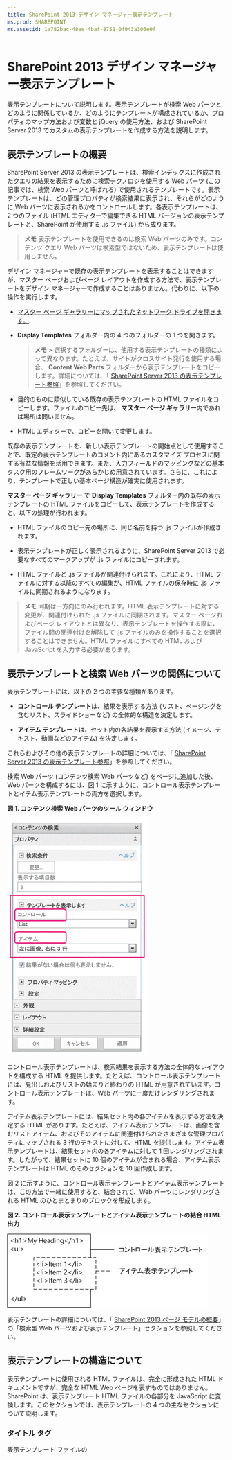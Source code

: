 ```yaml
---
title: SharePoint 2013 デザイン マネージャー表示テンプレート
ms.prod: SHAREPOINT
ms.assetid: 1a782bac-48ee-4baf-8751-0f943a306e0f
---
```



# SharePoint 2013 デザイン マネージャー表示テンプレート
表示テンプレートについて説明します。表示テンプレートが検索 Web パーツとどのように関係しているか、どのようにテンプレートが構成されているか、プロパティのマップ方法および変数と jQuery の使用方法、および SharePoint Server 2013 でカスタムの表示テンプレートを作成する方法を説明します。
## 表示テンプレートの概要
<a name="bk_introduction"> </a>

SharePoint Server 2013 の表示テンプレートは、検索インデックスに作成されたクエリの結果を表示するために検索テクノロジを使用する Web パーツ (この記事では、検索 Web パーツと呼ばれる) で使用されるテンプレートです。表示テンプレートは、どの管理プロパティが検索結果に表示され、それらがどのように Web パーツに表示されるかをコントロールします。各表示テンプレートは、2 つのファイル (HTML エディターで編集できる HTML バージョンの表示テンプレートと、SharePoint が使用する .js ファイル) から成ります。
  
    
    

> **メモ**
> 表示テンプレートを使用できるのは検索 Web パーツのみです。コンテンツ クエリ Web パーツは検索型ではないため、表示テンプレートは使用しません。 
  
    
    

デザイン マネージャーで既存の表示テンプレートを表示することはできますが、マスター ページおよびページ レイアウトを作成する方法で、表示テンプレートをデザイン マネージャーで作成することはありません。代わりに、以下の操作を実行します。
  
    
    

-  [マスター ページ ギャラリーにマップされたネットワーク ドライブを開きます。](how-to-map-a-network-drive-to-the-sharepoint-2013-master-page-gallery.md).
    
  
- **Display Templates** フォルダー内の 4 つのフォルダーの 1 つを開きます。
    
    > **メモ**
      > 選択するフォルダーは、使用する表示テンプレートの種類によって異なります。たとえば、サイトがクロスサイト発行を使用する場合、 **Content Web Parts** フォルダーから表示テンプレートをコピーします。詳細については、「 [SharePoint Server 2013 の表示テンプレート参照](http://technet.microsoft.com/ja-jp/library/jj944947.aspx)」を参照してください。 
- 目的のものに類似している既存の表示テンプレートの HTML ファイルをコピーします。ファイルのコピー先は、 **マスター ページ ギャラリー**内であれば場所は問いません。
    
  
- HTML エディターで、コピーを開いて変更します。
    
  
既存の表示テンプレートを、新しい表示テンプレートの開始点として使用することで、既定の表示テンプレートのコメント内にあるカスタマイズ プロセスに関する有益な情報を活用できます。また、入力フィールドのマッピングなどの基本タスク用のフレームワークがあらかじめ用意されています。さらに、これにより、テンプレートで正しい基本ページ構造が確実に使用されます。
  
    
    
 **マスター ページ ギャラリー** で **Display Templates** フォルダー内の既存の表示テンプレートの HTML ファイルをコピーして、表示テンプレートを作成すると、以下の処理が行われます。
  
    
    

- HTML ファイルのコピー先の場所に、同じ名前を持つ .js ファイルが作成されます。
    
  
- 表示テンプレートが正しく表示されるように、SharePoint Server 2013 で必要なすべてのマークアップが .js ファイルにコピーされます。
    
  
- HTML ファイルと .js ファイルが関連付けられます。これにより、HTML ファイルに対する以降のすべての編集が、HTML ファイルの保存時に .js ファイルに同期されるようになります。
    
  

> **メモ**
> 同期は一方向にのみ行われます。HTML 表示テンプレートに対する変更が、関連付けられた .js ファイルに同期されます。マスター ページおよびページ レイアウトとは異なり、表示テンプレートを操作する際に、ファイル間の関連付けを解除して .js ファイルのみを操作することを選択することはできません。HTML ファイルにすべての HTML および JavaScript を入力する必要があります。 
  
    
    


## 表示テンプレートと検索 Web パーツの関係について
<a name="bk_DTandSWP"> </a>

表示テンプレートには、以下の 2 つの主要な種類があります。
  
    
    

- **コントロール テンプレート**は、結果を表示する方法 (リスト、ページングを含むリスト、スライドショーなど) の全体的な構造を決定します。
    
  
- **アイテム テンプレート**は、セット内の各結果を表示する方法 (イメージ、テキスト、動画などのアイテム) を決定します。
    
  
これらおよびその他の表示テンプレートの詳細については、「 [SharePoint Server 2013 の表示テンプレート参照](http://technet.microsoft.com/ja-jp/library/jj944947.aspx)」を参照してください。
  
    
    
検索 Web パーツ (コンテンツ検索 Web パーツなど) をページに追加した後、Web パーツを構成するには、図 1 に示すように、コントロール表示テンプレートとイテム表示テンプレートの両方を選択します。
  
    
    

**図 1. コンテンツ検索 Web パーツのツール ウィンドウ**

  
    
    

  
    
    
![コンテンツ検索 Web パーツのツール ウィンドウ](images/115_content_search_web_part_tool_pane.gif)
  
    
    
コントロール表示テンプレートは、検索結果を表示する方法の全体的なレイアウトを構成する HTML を提供します。たとえば、コントロール表示テンプレートには、見出しおよびリストの始まりと終わりの HTML が用意されています。コントロール表示テンプレートは、Web パーツに一度だけレンダリングされます。
  
    
    
アイテム表示テンプレートには、結果セット内の各アイテムを表示する方法を決定する HTML があります。たとえば、アイテム表示テンプレートは、画像を含むリストアイテム、およびそのアイテムに関連付けられたさまざまな管理プロパティにマップされる 3 行のテキストに対して、HTML を提供します。アイテム表示テンプレートは、結果セット内の各アイテムに対して 1 回レンダリングされます。したがって、結果セットに 10 個のアイテムが含まれる場合、アイテム表示テンプレートは HTML のそのセクションを 10 回作成します。
  
    
    
図 2 に示すように、コントロール表示テンプレートとアイテム表示テンプレートは、この方法で一緒に使用すると、結合されて、Web パーツにレンダリングされる HTML のひとまとまりのブロックを形成します。
  
    
    

**図 2. コントロール表示テンプレートとアイテム表示テンプレートの結合 HTML 出力**

  
    
    

  
    
    
![コントロール表示テンプレートとアイテム表示テンプレートを合わせた HTML 出力](images/sp15Con_CreateDisplayTemplateSP2013_Figure02.png)
  
    
    
表示テンプレートの詳細については、「 [SharePoint 2013 ページ モデルの概要](overview-of-the-sharepoint-2013-page-model.md)」の「検索型 Web パーツおよび表示テンプレート」セクションを参照してください。
  
    
    

## 表示テンプレートの構造について
<a name="bk_DTstructure"> </a>

表示テンプレートに使用される HTML ファイルは、完全に形成された HTML ドキュメントですが、完全な HTML Web ページを表すものではありません。SharePoint は、表示テンプレート HTML ファイルの各部分を JavaScript に変換します。このセクションでは、表示テンプレートの 4 つの主なセクションについて説明します。
  
    
    

### タイトル タグ

表示テンプレート ファイルの **<title>** タグ内のテキストは、検索 Web パーツが編集モードのときに、Web パーツ編集ウィンドウの [ **表示テンプレート**] セクションの表示名として使用されます。以下の例は、Item_Picture3Lines.html という名前のアイテム表示テンプレートの場合です。
  
    
    

```HTML

<title>Picture on left, 3 lines on right</title>
```


### ヘッダー プロパティ

 **<title>** タグの直後には、以下のマークアップで囲まれたカスタム要素のセットが配置されます。
  
    
    

```HTML
<!--[if gte mso 9]><xml>
<mso:CustomDocumentProperties>
…
</mso:CustomDocumentProperties>
</xml><![endif]-->

```

これらの要素およびそのプロパティは、表示テンプレートに関する重要な情報を SharePoint 環境に提供します。表 1 は、表示テンプレートで使用されるカスタム プロパティを示しています。
  
    
    

> **メモ**
> すべての表示テンプレートですべてのカスタム プロパティが使用されるとは限りません。また、デザイン マネージャーで表示テンプレート ファイルのプロパティを編集することによって変更できるプロパティもあります。 
  
    
    


**表 1. CustomDocumentProperties エントリのリスト**


|**プロパティ**|**説明**|
|:-----|:-----|
|**TemplateHidden** <br/> |Web パーツで使用可能なテンプレートのリストから表示テンプレートを非表示にするかどうかを示すブール値。この値は、表示テンプレート ファイル プロパティで変更できます。  <br/> |
|**ManagedPropertyMapping** <br/> |検索結果アイテムによって公開されるフィールドを、JavaScript で使用可能なプロパティにマップします。アイテム テンプレートでのみ使用されます。  <br/> |
|**MasterPageDescription** <br/> |表示テンプレートのわかりやすい説明を提供します。これは、SharePoint 編集環境のユーザーに対して表示されます。この値は、表示テンプレート ファイル プロパティで変更できます。  <br/> |
|**ContentTypeId** <br/> |表示テンプレートに関連付けられたコンテンツ タイプの ID。  <br/> |
|**TargetControlType** <br/> |表示テンプレートが使用されるコンテキストを示します。この値は、表示テンプレート ファイル プロパティで変更できます。  <br/> |
|**HtmlDesignAssociated** <br/> |表示テンプレート HTML ファイルに .js ファイルが関連付けられているかどうかを示すブール値。  <br/> |
|**HtmlDesignConversionSucceeded** <br/> |変換プロセスが正常に完了したかどうかを示します。この値は、SharePoint によって自動的にファイルに追加され、カスタムの表示テンプレートでのみ使用されます。  <br/> |
|**HtmlDesignStatusAndPreview** <br/> |HTML ファイルへの URL、および [ **状態**] 列のテキスト ([ **正常に変換されました**] または [ **警告とエラーが発生しています**]) が含まれます。この値は、SharePoint によって自動的にファイルに追加され、カスタムの表示テンプレートでのみ使用されます。  <br/> |
   

### スクリプト ブロック
<a name="bk_scriptblock"> </a>

 **<body>** タグの内部には、以下の **<script>** タグが配置されます。
  
    
    

```HTML

<script>
     $includeLanguageScript(this.url, "~sitecollection/_catalogs/masterpage/Display Templates/Language Files/{Locale}/CustomStrings.js");
</script>
```

既定では、この行はすべての表示テンプレートに含まれます。 **<script>** タグ内には、主な表示テンプレート HTML ファイルの外部の CSS ファイルまたはその他の JavaScript ファイルを参照するコードの行をさらに追加できます。表 2 は、他のリソースを含める方法の例を示しています。
  
    
    

**表 2. <script> タグ内に外部リソースを含める場合の例**


|**含める外部リソース**|**使用するコード**|
|:-----|:-----|
|現在のサイト コレクションに含まれる JavaScript ファイル  <br/> | `$includeScript(this.url, "~sitecollection/_catalogs/masterpage/Display Templates/Content Web Parts/MyScripts.js");` <br/> |
|外部 JavaScript ファイル  <br/> | `$includeScript(this.url, "http://www.contoso.com/ExternalScript.js");` <br/> |
|現在のサイト コレクションに含まれる CSS ファイル  <br/> | `$includeCSS(this.url, "~sitecollection/_catalogs/masterpage/Display Templates/Content Web Parts/MyCSS.css");` <br/> |
|現在の表示テンプレートの相対位置にある CSS ファイル  <br/> | `$includeCSS(this.url,"../../MyStyles/MyCSS.css");` <br/> |
   

> **メモ**
> マスター ページ ギャラリー内のアイテムに対して **コンテンツの承認**が必要な場合、すべてのリソース ファイル (CSS および .js ファイルを含む) をマスター ページおよびページ レイアウトで使用可能にするには、まずそれらを発行する必要があります。詳細については、「 [サイトまたはライブラリのアイテムの承認を必須にする](http://office.microsoft.com/ja-jp/sharepoint-help/require-approval-of-items-in-a-site-list-or-library-HA102853936.aspx?CTT=1)」を参照してください。 
  
    
    


### DIV ブロック
<a name="bk_scriptblock"> </a>

 **<script>** タグの後には、ID を含む **<div>** タグが配置されます。既定では、この **<div>** タグの ID は HTML ファイルの名前と一致します。表示テンプレートで提供するすべての HTML またはコードは、この **<div>** タグ内に配置する必要があります。ただし、タグ自体は、実行時に Web ページ上にレンダリングされるマークアップには含まれません。
  
    
    

> **メモ**
> 実行時にページ上にレンダリングされる HTML のブロックに、CSS スタイルまたは ID を割り当てる場合は、最初の **<div>** タグ内に新しいタグを追加できます。また、コントロール テンプレート内で変数 `_#= ctx.RenderGroups(ctx) =#_` を囲む HTML に、CSS スタイルまたは ID を割り当てることもできます。変数 `_#= ctx.RenderGroups(ctx) =#_` は、アイテム テンプレートによってレンダリングされるクエリ結果を囲む HTML をレンダリングするのに使用されます。
  
    
    

最初の **<div>** タグ内には、 **<!--#_** で始まり **_#-->** で終わるコメント ブロック内のコードが配置されます。これらのブロックの内側では JavaScript コードを使用し、ブロックの外側では HTML を使用します。また、これらのブロックを使用して、条件付きステートメントによって HTML をコントロールすることもできます。そのためには、条件付きステートメントと開き角かっこを含むコメント ブロック、HTML、閉じ角かっこを含むもう 1 つのコメント ブロックの順に配置します。以下の例では、 **linkURL** オブジェクトの値が空でない場合にのみ、ページ上にアンカー タグがレンダリングされます。
  
    
    



```HTML

<!--#_
if(!linkURL.isEmpty)
{
_#-->
     <a class="cbs-pictureImgLink" href="_#= linkURL =#_" title="_#= $htmlEncode(line1.defaultValueRenderer(line1)) =#_" id="_#= pictureLinkId =#_">
<!--#_
}
_#-->

```


## 入力プロパティのマッピングとその値の取得
<a name="bk_mapproperties"> </a>

アイテム表示テンプレートのヘッダー セクションには、 **ManagedPropertyMapping** という名前のカスタムのドキュメント プロパティがあります。このプロパティは、検索で使用される管理プロパティを受け取り、表示テンプレートで使用できる値にそれらのプロパティをマップします。このプロパティは、' _プロパティ表示名_'{ _プロパティ名_}:' _管理プロパティ_' の形式を使用するコンマ区切りの値のリストです。たとえば、 `'Picture URL'{Picture URL}:'PublishingImage;PictureURL;PictureThumbnailURL'` となります。
  
    
    
この形式についてさらに詳しく説明します。
  
    
    

-  _プロパティ表示名_は、表示テンプレートが選択されたときに Web パーツ編集ウィンドウに表示されるプロパティ名です。
    
  
-  _プロパティ名_は、ローカライズされた文字列リソースを使用して管理プロパティの名前を検索する識別子です。この値は、Web パーツ設定メニューの [ **プロパティ マッピング**] セクションにも表示されます。Web パーツの設定を編集する際には、この値を変更することにより、Web パーツに表示されるフィールドにどの管理プロパティを関連付けるかを変更できます。
    
  
-  _管理プロパティ_は、セミコロンで区切られた 1 つ以上の管理プロパティの文字列です。実行時に、リストが左から右へと評価され、現在の検索アイテムの管理プロパティの名前と一致する最初の値が見つかると、その値がこのスロットにマップされます。これにより、複数の種類のアイテムを操作でき、互換プロパティが存在する場合に一貫したレンダリングを使用できる、表示テンプレートを記述することができます。
    
  
プロパティをマップしたら、コード:  `var pictureURL = $getItemValue(ctx, "Picture URL");` を使用して、スクリプト内でその値を取得できます。
  
    
    
 **$getItemValue()** に渡される 2 つ目のパラメーターは、 **ManagedPropertyMapping** 要素で使用される一重引用符内のプロパティ表示名と一致する必要があります。この例では、 **Picture URL** が **$getItemValue()** に渡されるプロパティ名です。
  
    
    
このコードは、値情報オブジェクト ( **valueInfoObj**) を返します。このオブジェクトには、入力値の生の表示と、既定のエンコードが適用された値が含まれます。
  
    
    
JavaScript のセクション内の変数を通常どおりに使用して、変数を操作し、実行時にページ上にレンダリングされる HTML 文字列を作成することができます。ただし、スクリプトで宣言された変数を HTML 内で直接参照するには、形式: _#=  _variableName_ =#_ を使用する必要があります。たとえば、イメージの値として変数 **pictureURL** を使用する場合、HTML: `<img src="_#= pictureURL =#_" />` を使用します。
  
    
    

## 表示テンプレートでの jQuery の使用
<a name="bk_jQuery"> </a>

表示テンプレートでは jQuery を使用することができます。ただし、以下の 2 つの重要な要因に注意してください。
  
    
    

- 表示テンプレートに jQuery ライブラリを含めるには、この記事で前述した「 [スクリプト ブロック](#bk_scriptblock)」セクションの手順に従います。
    
  
- jQuery 内の ID セレクターを使用する場合、ID の変数を作成するには、コード:  `var containerQueryId = '#' + '_#= containerId =#_';` を使用します。
    
    jQuery 内のセレクターを参照するには、コード:  `$('_#= containerQueryId =#_')` を使用します。
    
  

## 表示テンプレートの作成
<a name="bk_createDT"> </a>

以下の手順を使用して表示テンプレートを作成するには、まず、 **マスター ページ ギャラリー**を示すようにマップされたネットワーク ドライブが必要です。詳細については、「 [[方法]: SharePoint 2013 マスター ページ ギャラリーへのネットワーク ドライブの割り当て](how-to-map-a-network-drive-to-the-sharepoint-2013-master-page-gallery.md)」を参照してください。
  
    
    

### 表示テンプレートを作成するには


1. Windows エクスプローラーを使用して、 **マスター ページ ギャラリー**にマップされたネットワーク ドライブを開きます。
    
  
2. **Display Templates** フォルダーを開いてから、 **Content Web Parts** フォルダーを開きます。
    
  
3. 作成するものに類似している表示テンプレートの HTML ファイルをコピーします。既定の表示テンプレートのリストおよびその説明については、「 [SharePoint Server 2013 の表示テンプレート参照](http://technet.microsoft.com/ja-jp/library/jj944947.aspx)」を参照してください。
    
    この時点で SharePoint Server 2013 は、同じ名前を持つ .js ファイルに HTML ファイルをコピーします。たとえば、コピー元の HTML ファイルの名前が Item_Picture3Line_copy.html である場合、Item_Picture3Lines_copy.js という名前の対応する .js ファイルも作成されます。ファイルの名前を変更すると、対応する .js ファイルの名前も変更されます。
    
  
4. 表示テンプレートをカスタマイズするには、HTML エディターを使用して、マップされたドライブ内の HTML ファイルを開いて編集して、サーバー上に置かれている HTML ファイルを編集します。HTML ファイルを保存するたびに、関連付けられた .js ファイルにすべての変更が同期されます。
    
  
5. 発行サイトに移動します。
    
  
6. ページの右上隅で [ **設定**] を選択し、[ **デザイン マネージャー**] を選択します。
    
  
7. デザイン マネージャーの左側のナビゲーション ウィンドウで、[ **表示テンプレートを編集する**] を選択します。HTML ファイルが表示され、[ **状態**] 列には次の 2 つの状態のどちらかが表示されます。
    
  - **警告とエラーが発生しています**
    
  
  - **正常に変換されました**
    
  

    > **メモ**
      > マスター ページやページ レイアウトとは異なり、プレビュー ページを使用して、表示テンプレートの現在のサーバー側プレビューを表示することはできません。表示テンプレートをプレビューするには、ページにコンテンツ検索 Web パーツを追加してから、コンテンツ検索 Web パーツ編集ウィンドウで表示テンプレートを適用する必要があります。表示テンプレートにエラーがある場合は、コンテンツ検索 Web パーツにエラー メッセージが表示されます。表示テンプレートを正しく表示するには、まずエラーを修正する必要があります。 
8. エラーを修正するには、HTML エディターを使用して、マップされたドライブ上の HTML ファイルを開いて編集することにより、サーバー上に置かれている HTML ファイルを編集します。表示テンプレートを保存してから、表示テンプレートを使用するコンテンツ検索 Web パーツを含むページを再読み込みします。
    
  

## その他の技術情報
<a name="bk_addresources"> </a>


-  [SharePoint 2013 のデザイン マネージャーの概要](overview-of-design-manager-in-sharepoint-2013.md)
    
  
-  [SharePoint 2013 のサイト デザインの開発](develop-the-site-design-in-sharepoint-2013.md)
    
  
-  [方法: SharePoint 2013 で HTML ファイルをマスター ページに変換する](how-to-convert-an-html-file-into-a-master-page-in-sharepoint-2013.md)
    
  
-  [[方法]: SharePoint 2013 でページ レイアウトを作成する方法](how-to-create-a-page-layout-in-sharepoint-2013.md)
    
  
-  [SharePoint 2013 デザイン マネージャーのブランドおよびデザイン機能](sharepoint-2013-design-manager-branding-and-design-capabilities.md)
    
  

